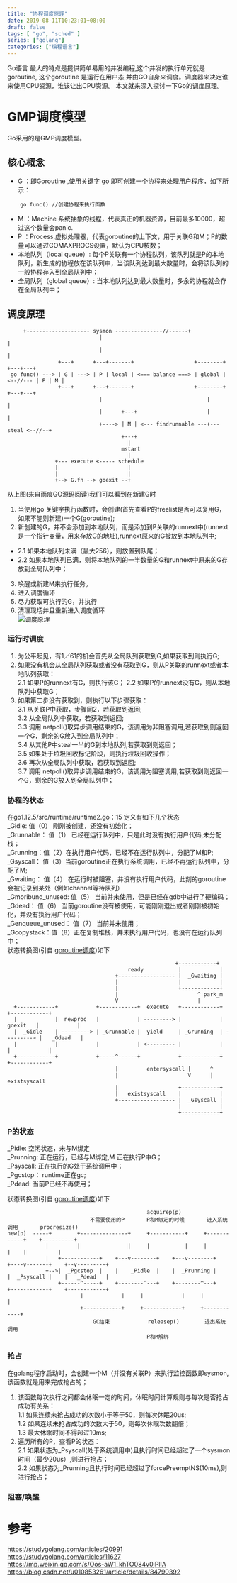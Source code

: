 ```yaml
---
title: "协程调度原理"
date: 2019-08-11T10:23:01+08:00
draft: false
tags: [ "go", "sched" ]
series: ["golang"]
categories: ["编程语言"]
--- 
```

Go语言 最大的特点是提供简单易用的并发编程,这个并发的执行单元就是goroutine, 这个goroutine 是运行在用户态,并由GO自身来调度。调度器来决定谁来使用CPU资源，谁该让出CPU资源。
本文就来深入探讨一下Go的调度原理。
 
<!--more-->
# GMP调度模型
Go采用的是GMP调度模型。
## 核心概念
- G ：即Goroutine ,使用关键字 go 即可创建一个协程来处理用户程序，如下所示：  
 ```golang
     go func() //创建协程来执行函数
 ``` 
- M ：Machine 系统抽象的线程，代表真正的机器资源，目前最多10000，超过这个数量会panic.  
- P ：Process,虚拟处理器，代表goroutine的上下文，用于关联G和M；P的数量可以通过GOMAXPROCS设置，默认为CPU核数；
- 本地队列（local queue）: 每个P关联有一个协程队列，该队列就是P的本地队列，新生成的协程放在该队列中，当该队列达到最大数量时，会将该队列的一般协程存入到全局队列中；
- 全局队列（global queue）: 当本地队列达到最大数量时，多余的协程就会存在全局队列中；
<!--more-->

## 调度原理

```
     +-------------------- sysmon ---------------//------+ 
                             |                                                   |
                             |                                                   |
                +---+      +---+-------+                   +--------+          +---+---+
 go func() ---> | G | ---> | P | local | <=== balance ===> | global | <--//--- | P | M |
                +---+      +---+-------+                   +--------+          +---+---+
                             |                                 |                 | 
                             |      +---+                      |                 |
                             +----> | M | <--- findrunnable ---+--- steal <--//--+
                                    +---+ 
                                      |
                                    mstart
                                      |
               +--- execute <----- schedule 
               |                      |   
               |                      |
               +--> G.fn --> goexit --+ 

```


从上图(来自雨痕GO源码阅读)我们可以看到在新建G时  
1. 当使用go 关键字执行函数时，会创建(首先查看P的freelist是否可以复用G，如果不能则新建)一个G(goroutine);  
2. 新创建的G，并不会添加到本地队列，而是添加到P关联的runnext中(runnext是一个指针变量，用来存放G的地址),runnext原来的G被放到本地队列中;    
  * 2.1 如果本地队列未满（最大256），则放置到队尾；    
  * 2.2 如果本地队列已满，则将本地队列的一半数量的G和runnext中原来的G存放到全局队列中；   
3. 唤醒或新建M来执行任务。  
4. 进入调度循环  
5. 尽力获取可执行的G，并执行  
6. 清理现场并且重新进入调度循环  
![调度原理](https://raw.githubusercontent.com/garfcat/garfcat/master/static/gmp_pic.png)    

   
    
### 运行时调度
1. 为公平起见，有1／61的机会首先从全局队列获取到G,如果获取到则执行G;    
2. 如果没有机会从全局队列获取或者没有获取到G，则从P关联的runnext或者本地队列获取：    
    2.1 如果P的runnext有G，则执行该G； 
    2.2 如果P的runnext没有G，则从本地队列中获取G；  
3. 如果第二步没有获取到，则执行以下步骤获取：  
    3.1 从关联P中获取，步骤同2，若获取到返回;  
    3.2 从全局队列中获取，若获取到返回;  
    3.3 调用 netpoll()取异步调用结束的G，该调用为非阻塞调用,若获取到则返回一个G，剩余的G放入到全局队列中；  
    3.4 从其他P中steal一半的G到本地队列,若获取到则返回；  
    3.5 如果处于垃圾回收标记阶段，则执行垃圾回收操作；  
    3.6 再次从全局队列中获取，若获取到返回;  
    3.7 调用 netpoll()取异步调用结束的G，该调用为阻塞调用,若获取到则返回一个G，剩余的G放入到全局队列中；
        
### 协程的状态
在go1.12.5/src/runtime/runtime2.go：15 定义有如下几个状态  
_Gidle: 值（0） 刚刚被创建，还没有初始化；  
_Grunnable： 值（1） 已经在运行队列中，只是此时没有执行用户代码,未分配栈；   
_Grunning：值（2）在执行用户代码，已经不在运行队列中，分配了M和P;  
_Gsyscall： 值（3）当前goroutine正在执行系统调用，已经不再运行队列中，分配了M;  
_Gwaiting： 值（4） 在运行时被阻塞，并没有执行用户代码，此刻的goroutine会被记录到某处（例如channel等待队列）  
_Gmoribund_unused: 值（5） 当前并未使用，但是已经在gdb中进行了硬编码；  
_Gdead： 值（6） 当前goroutine没有被使用，可能刚刚退出或者刚刚被初始化，并没有执行用户代码；  
_Genqueue_unused： 值（7） 当前并未使用；   
_Gcopystack：值（8）正在复制堆栈，并未执行用户代码，也没有在运行队列中；    
状态转换图(引自 [goroutine调度](https://reading.developerlearning.cn/reading/12-2018-08-02-goroutine-gpm/))如下
```
                                                     +------------+
                                      ready           |            |
                                  +------------------ |  _Gwaiting |
                                  |                   |            |
                                  |                   +------------+
                                  |                         ^ park_m
                                  V                         | 
  +------------+            +------------+  execute   +------------+            +------------+    
  |            |  newproc   |            | ---------> |            |   goexit   |            |
  |  _Gidle    | ---------> | _Grunnable |  yield     | _Grunning  | ---------> |   _Gdead   |      
  |            |            |            | <--------- |            |            |            |
  +------------+            +-----^------+            +------------+            +------------+
                                  |         entersyscall |      ^ 
                                  |                      V      | existsyscall
                                  |                   +------------+
                                  |   existsyscall    |            |
                                  +------------------ |  _Gsyscall |
                                                      |            |
                                                      +------------+

```

### P的状态
_Pidle: 空闲状态，未与M绑定  
_Prunning: 正在运行，已经与M绑定,M 正在执行P中G；  
_Psyscall: 正在执行的G处于系统调用中；  
_Pgcstop： runtime正在gc;  
_Pdead: 当前P已经不再使用；  

状态转换图(引自 [goroutine调度](https://reading.developerlearning.cn/reading/12-2018-08-02-goroutine-gpm/))如下
```
                                            acquirep(p)        
                          不需要使用的P       P和M绑定的时候       进入系统调用       procresize()
new(p)  -----+        +---------------+     +-----------+     +------------+    +----------+
            |         |               |     |           |     |            |    |          |
            |   +------------+    +---v--------+    +---v--------+    +----v-------+    +--v---------+
            +-->|  _Pgcstop  |    |    _Pidle  |    |  _Prunning |    |  _Psyscall |    |   _Pdead   |
                +------^-----+    +--------^---+    +--------^---+    +------------+    +------------+
                       |            |     |            |     |            |
                       +------------+     +------------+     +------------+
                           GC结束            releasep()        退出系统调用
                                            P和M解绑  

```    
### 抢占
在golang程序启动时，会创建一个M（并没有关联P）来执行监控函数即sysmon,该函数就是用来完成抢占的；
1. 该函数每次执行之间都会休眠一定的时间，休眠时间计算规则与每次是否抢占成功有关系：  
    1.1 如果连续未抢占成功的次数小于等于50，则每次休眠20us;  
    1.2 如果连续未抢占成功的次数大于50，则每次休眠次数翻倍；  
    1.3 最大休眠时间不得超过10ms;  
2. 遍历所有的P，查看P的状态：  
    2.1 如果状态为_Psyscall(处于系统调用中)且执行时间已经超过了一个sysmon时间（最少20us）,则进行抢占；  
    2.2 如果状态为_Prunning且执行时间已经超过了forcePreemptNS(10ms),则进行抢占；  


### 阻塞/唤醒


# 参考
https://studygolang.com/articles/20991 
https://studygolang.com/articles/11627  
https://mp.weixin.qq.com/s/Oos-aW1_khTO084v0jPlIA    
https://blog.csdn.net/u010853261/article/details/84790392    